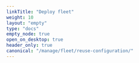 ```yaml
---
linkTitle: "Deploy fleet"
weight: 10
layout: "empty"
type: "docs"
empty_node: true
open_on_desktop: true
header_only: true
canonical: "/manage/fleet/reuse-configuration/"
---
```

